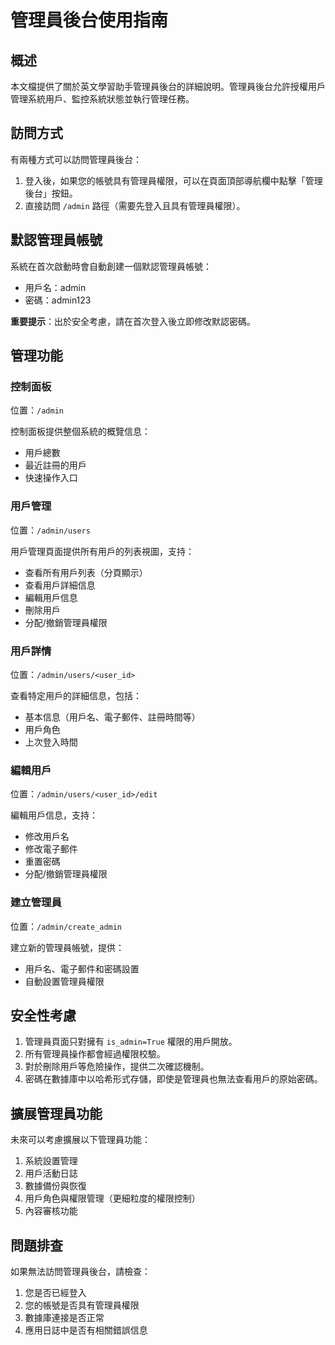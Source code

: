 # 管理員後台使用指南

## 概述

本文檔提供了關於英文學習助手管理員後台的詳細說明。管理員後台允許授權用戶管理系統用戶、監控系統狀態並執行管理任務。

## 訪問方式

有兩種方式可以訪問管理員後台：

1. 登入後，如果您的帳號具有管理員權限，可以在頁面頂部導航欄中點擊「管理後台」按鈕。
2. 直接訪問 `/admin` 路徑（需要先登入且具有管理員權限）。

## 默認管理員帳號

系統在首次啟動時會自動創建一個默認管理員帳號：
- 用戶名：admin
- 密碼：admin123

**重要提示**：出於安全考慮，請在首次登入後立即修改默認密碼。

## 管理功能

### 控制面板

位置：`/admin`

控制面板提供整個系統的概覽信息：
- 用戶總數
- 最近註冊的用戶
- 快速操作入口

### 用戶管理

位置：`/admin/users`

用戶管理頁面提供所有用戶的列表視圖，支持：
- 查看所有用戶列表（分頁顯示）
- 查看用戶詳細信息
- 編輯用戶信息
- 刪除用戶
- 分配/撤銷管理員權限

### 用戶詳情

位置：`/admin/users/<user_id>`

查看特定用戶的詳細信息，包括：
- 基本信息（用戶名、電子郵件、註冊時間等）
- 用戶角色
- 上次登入時間

### 編輯用戶

位置：`/admin/users/<user_id>/edit`

編輯用戶信息，支持：
- 修改用戶名
- 修改電子郵件
- 重置密碼
- 分配/撤銷管理員權限

### 建立管理員

位置：`/admin/create_admin`

建立新的管理員帳號，提供：
- 用戶名、電子郵件和密碼設置
- 自動設置管理員權限

## 安全性考慮

1. 管理員頁面只對擁有 `is_admin=True` 權限的用戶開放。
2. 所有管理員操作都會經過權限校驗。
3. 對於刪除用戶等危險操作，提供二次確認機制。
4. 密碼在數據庫中以哈希形式存儲，即使是管理員也無法查看用戶的原始密碼。

## 擴展管理員功能

未來可以考慮擴展以下管理員功能：

1. 系統設置管理
2. 用戶活動日誌
3. 數據備份與恢復
4. 用戶角色與權限管理（更細粒度的權限控制）
5. 內容審核功能

## 問題排查

如果無法訪問管理員後台，請檢查：

1. 您是否已經登入
2. 您的帳號是否具有管理員權限
3. 數據庫連接是否正常
4. 應用日誌中是否有相關錯誤信息 